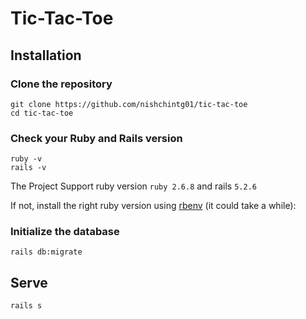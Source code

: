 # Tic-Tac-Toe

## Installation

### Clone the repository

```shell
git clone https://github.com/nishchintg01/tic-tac-toe
cd tic-tac-toe
```

### Check your Ruby and Rails version

```shell
ruby -v
rails -v
```
The Project Support ruby version `ruby 2.6.8` and rails `5.2.6`

If not, install the right ruby version using [rbenv](https://github.com/rbenv/rbenv) (it could take a while):

### Initialize the database

```shell
rails db:migrate 
```

## Serve

```shell
rails s
```
